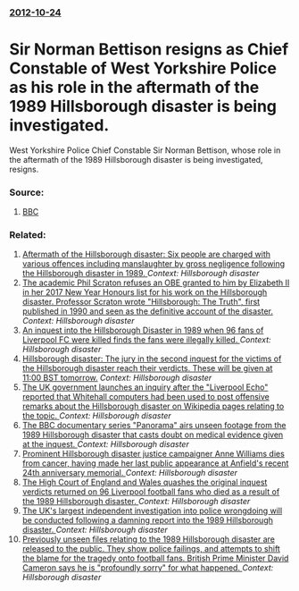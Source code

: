 ### [2012-10-24](/news/2012/10/24/index.md)

# Sir Norman Bettison resigns as Chief Constable of West Yorkshire Police as his role in the aftermath of the 1989 Hillsborough disaster is being investigated. 

West Yorkshire Police Chief Constable Sir Norman Bettison, whose role in the aftermath of the 1989 Hillsborough disaster is being investigated, resigns.


### Source:

1. [BBC](http://www.bbc.co.uk/news/uk-england-london-20067716)

### Related:

1. [Aftermath of the Hillsborough disaster: Six people are charged with various offences including manslaughter by gross negligence following the Hillsborough disaster in 1989. ](/news/2017/06/28/aftermath-of-the-hillsborough-disaster-six-people-are-charged-with-various-offences-including-manslaughter-by-gross-negligence-following-th.md) _Context: Hillsborough disaster_
2. [The academic Phil Scraton refuses an OBE granted to him by Elizabeth II in her 2017 New Year Honours list for his work on the Hillsborough disaster. Professor Scraton wrote "Hillsborough: The Truth", first published in 1990 and seen as the definitive account of the disaster. ](/news/2016/12/29/the-academic-phil-scraton-refuses-an-obe-granted-to-him-by-elizabeth-ii-in-her-2017-new-year-honours-list-for-his-work-on-the-hillsborough-d.md) _Context: Hillsborough disaster_
3. [An inquest into the Hillsborough Disaster in 1989 when 96 fans of Liverpool FC were killed finds the fans were illegally killed. ](/news/2016/04/26/an-inquest-into-the-hillsborough-disaster-in-1989-when-96-fans-of-liverpool-fc-were-killed-finds-the-fans-were-illegally-killed.md) _Context: Hillsborough disaster_
4. [Hillsborough disaster: The jury in the second inquest for the victims of the Hillsborough disaster reach their verdicts. These will be given at 11:00 BST tomorrow.](/news/2016/04/25/hillsborough-disaster-the-jury-in-the-second-inquest-for-the-victims-of-the-hillsborough-disaster-reach-their-verdicts-these-will-be-given.md) _Context: Hillsborough disaster_
5. [The UK government launches an inquiry after the "Liverpool Echo" reported that Whitehall computers had been used to post offensive remarks about the Hillsborough disaster on Wikipedia pages relating to the topic. ](/news/2014/04/25/the-uk-government-launches-an-inquiry-after-the-liverpool-echo-reported-that-whitehall-computers-had-been-used-to-post-offensive-remarks-a.md) _Context: Hillsborough disaster_
6. [The BBC documentary series "Panorama" airs unseen footage from the 1989 Hillsborough disaster that casts doubt on medical evidence given at the inquest. ](/news/2013/05/20/the-bbc-documentary-series-panorama-airs-unseen-footage-from-the-1989-hillsborough-disaster-that-casts-doubt-on-medical-evidence-given-at.md) _Context: Hillsborough disaster_
7. [Prominent Hillsborough disaster justice campaigner Anne Williams dies from cancer, having made her last public appearance at Anfield's recent 24th anniversary memorial. ](/news/2013/04/18/prominent-hillsborough-disaster-justice-campaigner-anne-williams-dies-from-cancer-having-made-her-last-public-appearance-at-anfield-s-recen.md) _Context: Hillsborough disaster_
8. [The High Court of England and Wales quashes the original inquest verdicts returned on 96 Liverpool football fans who died as a result of the 1989 Hillsborough disaster. ](/news/2012/12/19/the-high-court-of-england-and-wales-quashes-the-original-inquest-verdicts-returned-on-96-liverpool-football-fans-who-died-as-a-result-of-the.md) _Context: Hillsborough disaster_
9. [The UK's largest independent investigation into police wrongdoing will be conducted following a damning report into the 1989 Hillsborough disaster. ](/news/2012/10/12/the-uk-s-largest-independent-investigation-into-police-wrongdoing-will-be-conducted-following-a-damning-report-into-the-1989-hillsborough-di.md) _Context: Hillsborough disaster_
10. [Previously unseen files relating to the 1989 Hillsborough disaster are released to the public. They show police failings, and attempts to shift the blame for the tragedy onto football fans. British Prime Minister David Cameron says he is "profoundly sorry" for what happened. ](/news/2012/09/12/previously-unseen-files-relating-to-the-1989-hillsborough-disaster-are-released-to-the-public-they-show-police-failings-and-attempts-to-sh.md) _Context: Hillsborough disaster_
